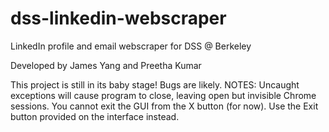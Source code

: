 # dss-linkedin-webscraper
LinkedIn profile and email webscraper for DSS @ Berkeley

Developed by James Yang and Preetha Kumar

This project is still in its baby stage! Bugs are likely.
NOTES: Uncaught exceptions will cause program to close, leaving open but invisible Chrome sessions.
You cannot exit the GUI from the X button (for now). Use the Exit button provided on the interface instead.
